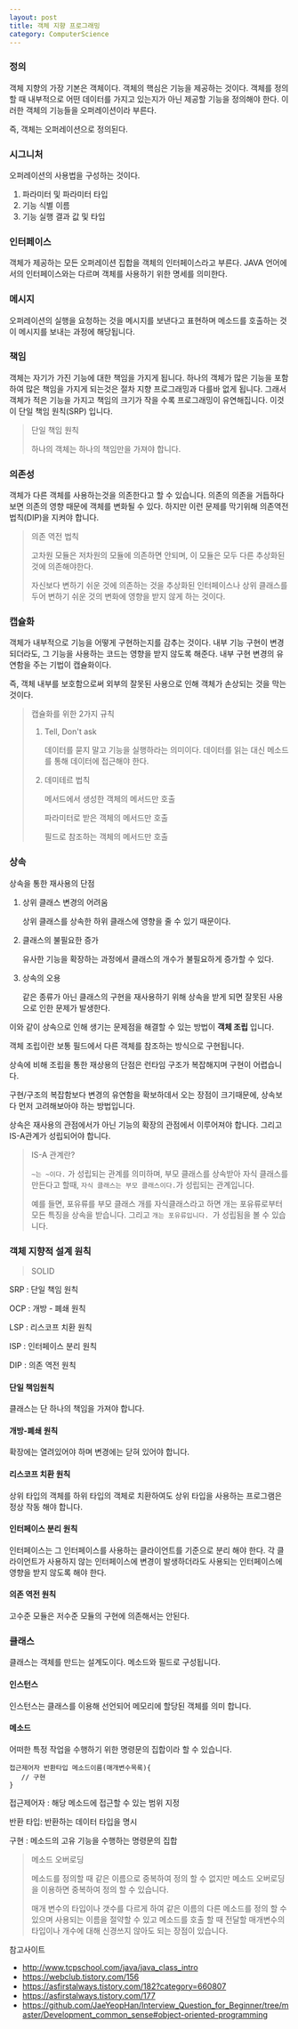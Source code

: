 ```yaml
---
layout: post
title: 객체 지향 프로그래밍
category: ComputerScience
---
```

### 정의

객체 지향의 가장 기본은 객체이다. 객체의 핵심은 기능을 제공하는 것이다. 객체를 정의할 때 내부적으로  어떤 데이터를 가지고 있는지가 아닌 제공할 기능을 정의해야 한다. 이러한 객체의 기능들을 오퍼레이션이라 부른다.

즉, 객체는 오퍼레이션으로 정의된다.

### 시그니처

오퍼레이션의 사용법을 구성하는 것이다.

1. 파라미터 및 파라미터 타입
2. 기능 식별 이름
3. 기능 실행 결과 값 및 타입

### 인터페이스

객체가 제공하는 모든 오퍼레이션 집합을 객체의 인터페이스라고 부른다. JAVA 언어에서의 인터페이스와는 다르며 객체를 사용하기 위한 명세를 의미한다.

### 메시지

오퍼레이션의 실행을 요청하는 것을 메시지를 보낸다고 표현하며 메소드를 호출하는 것이 메시지를 보내는 과정에 해당됩니다.

### 책임

객체는 자기가 가진 기능에 대한 책임을 가지게 됩니다. 하나의 객체가 많은 기능을 포함하여 많은 책임을 가지게 되는것은 절차 지향 프로그래밍과 다를바 없게 됩니다. 그래서 객체가 적은 기능을 가지고 책임의 크기가 작을 수록 프로그래밍이 유연해집니다. 이것이 단일 책임 원칙(SRP) 입니다.

> 단일 책임 원칙
>
> 하나의 객체는 하나의 책임만을 가져야 합니다.

### 의존성

객체가 다른 객체를 사용하는것을 의존한다고 할 수 있습니다. 의존의 의존을 거듭하다 보면 의존의 영향 때문에 객체를 변화될 수 있다. 하지만 이런 문제를 막기위해 의존역전 법칙(DIP)을 지켜야 합니다.

> 의존 역전 법칙
>
> 고차원 모듈은 저차원의 모듈에 의존하면 안되며, 이 모듈은 모두 다른 추상화된 것에 의존해야한다.
>
> 자신보다 변하기 쉬운 것에 의존하는 것을 추상화된 인터페이스나 상위 클래스를 두어 변하기 쉬운 것의 변화에 영향을 받지 않게 하는 것이다.

 ### 캡슐화

객체가 내부적으로 기능을 어떻게 구현하는지를 감추는 것이다. 내부 기능 구현이 변경 되더라도, 그 기능을 사용하는 코드는 영향을 받지 않도록 해준다. 내부 구현 변경의 유연함을 주는 기법이 캡슐화이다.

즉, 객체 내부를 보호함으로써 외부의 잘못된 사용으로 인해 객체가 손상되는 것을 막는 것이다.

> 캡슐화를 위한 2가지 규칙
>
> 1. Tell, Don't ask
>
>    데이터를 묻지 말고 기능을 실행하라는 의미이다. 데이터를 읽는 대신 메소드를 통해 데이터에 접근해야 한다.
>
> 2. 데미테르 법칙
>
>    메서드에서 생성한 객체의 메서드만 호출
>
>    파라미터로 받은 객체의 메서드만 호출
>
>    필드로 참조하는 객체의 메서드만 호출

### 상속

상속을 통한 재사용의 단점

1. 상위 클래스 변경의 어려움

   상위 클래스를 상속한 하위 클래스에 영향을 줄 수 있기 때문이다.

2. 클래스의 불필요한 증가

   유사한 기능을 확장하는 과정에서 클래스의 개수가 불필요하게 증가할 수 있다.

3. 상속의 오용

   같은 종류가 아닌 클래스의 구현을 재사용하기 위해 상속을 받게 되면 잘못된 사용으로 인한 문제가 발생한다.

이와 같이 상속으로 인해 생기는 문제점을 해결할 수 있는 방법이 **객체 조립** 입니다.

객체 조립이란 보통 필드에서 다른 객체를 참조하는 방식으로 구현됩니다.

상속에 비해 조립을 통한 재상용의 단점은 런타임 구조가 복잡해지며 구현이 어렵습니다.

구현/구조의 복잡함보다 변경의 유연함을 확보하데서 오는 장점이 크기때문에, 상속보다 먼저 고려해보아야 하는 방법입니다.

상속은 재사용의 관점에서가 아닌 기능의 확장의 관점에서 이루어져야 합니다. 그리고 IS-A관계가 성립되어야 합니다.

> IS-A 관계란?
>
> `~는 ~이다.` 가 성립되는 관계를 의미하며, 부모 클래스를 상속받아 자식 클래스를 만든다고 할때, `자식 클래스는 부모 클래스이다.`가 성립되는 관계입니다.
>
> 예를 들면, 포유류를 부모 클래스 개를 자식클래스라고 하면 개는 포유류로부터 모든 특징을 상속을 받습니다. 그리고 `개는 포유류입니다. `가 성립됨을 볼 수 있습니다.

### 객체 지향적 설계 원칙

> SOLID

SRP : 단일 책임 원칙

OCP : 개방 - 폐쇄 원칙

LSP : 리스코프 치환 원칙

ISP : 인터페이스 분리 원칙

DIP : 의존 역전 원칙

#### 단일 책임원칙

클래스는 단 하나의 책임을 가져야 합니다.

#### 개방-폐쇄 원칙

확장에는 열려있어야 하며 변경에는 닫혀 있어야 합니다.

#### 리스코프 치환 원칙

상위 타입의 객체를 하위 타입의 객체로 치환하여도 상위 타입을 사용하는 프로그램은 정상 작동 해야 합니다.

#### 인터페이스 분리 원칙

인터페이스는 그 인터페이스를 사용하는 클라이언트를 기준으로 분리 해야 한다. 각 클라이언트가 사용하지 않는 인터페이스에 변경이 발생하더라도 사용되는 인터페이스에 영향을 받지 않도록 해야 한다.

#### 의존 역전 원칙

고수준 모듈은 저수준 모듈의 구현에 의존해서는 안된다.



### 클래스

클래스는 객체를 만드는 설계도이다. 메소드와 필드로 구성됩니다.

#### 인스턴스

인스턴스는 클래스를 이용해 선언되어 메모리에 할당된 객체를 의미 합니다.

#### 메소드

어떠한 특정 작업을 수행하기 위한 명령문의 집합이라 할 수 있습니다.

```
접근제어자 반환타입 메소드이름(매개변수목록){
   // 구현
}
```

접근제어자 : 해당 메소드에 접근할 수 있는 범위 지정

반환 타입: 반환하는 데이터 타입을 명시

구현 : 메소드의 고유 기능을 수행하는 명령문의 집합

> 메소드 오버로딩
>
> 메소드를 정의할 때 같은 이름으로 중복하여 정의 할 수 없지만 메소드 오버로딩을 이용하면 중복하여 정의 할 수 있습니다.
>
> 매개 변수의 타입이나 갯수를 다르게 하여 같은 이름의 다른 메소드를 정의 할 수 있으며 사용되는 이름을 절약할 수 있고 메소드를 호출 할 때 전달할 매개변수의 타입이나 개수에 대해 신경쓰지 않아도 되는 장점이 있습니다.

참고사이트
- http://www.tcpschool.com/java/java_class_intro
- https://webclub.tistory.com/156
- https://asfirstalways.tistory.com/182?category=660807
- https://asfirstalways.tistory.com/177
- https://github.com/JaeYeopHan/Interview_Question_for_Beginner/tree/master/Development_common_sense#object-oriented-programming